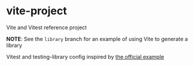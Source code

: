 # vite-project

Vite and Vitest reference project

**NOTE**: See the `library` branch for an example of using Vite to generate a library

Vitest and testing-library config inspired by [the official example](https://stackblitz.com/github/vitest-dev/vitest/tree/main/examples/react-testing-lib)
